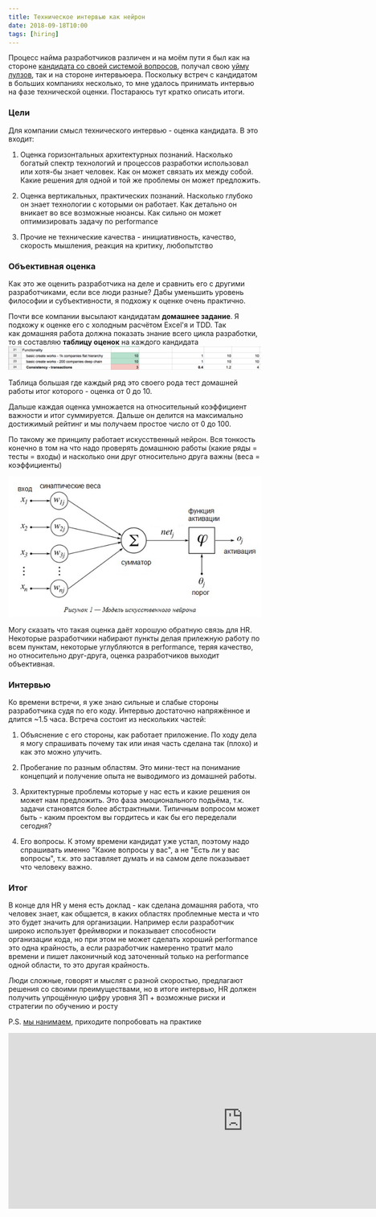 ```yaml
---
title: Техническое интервью как нейрон
date: 2018-09-18T10:00
tags: [hiring]
---
```


Процесс найма разработчиков различен и на моём пути я был как на стороне [кандидата со своей системой вопросов](https://kurapov.ee/rus/pholosophica/8258/), получал свою [уйму лулзов](https://kurapov.ee/rus/lab/control/phpdev_interview/), так и на стороне интервьюера. Поскольку встреч с кандидатом в больших компаниях несколько, то мне удалось принимать интервью на фазе технической оценки. Постараюсь тут кратко описать итоги.

<!-- truncate -->

### Цели

Для компании смысл технического интервью - оценка кандидата. В это входит:

1. Оценка горизонтальных архитектурных познаний. Насколько богатый спектр технологий и процессов разработки использовал или хотя-бы знает человек. Как он может связать их между собой. Какие решения для одной и той же проблемы он может предложить.

2. Оценка вертикальных, практических познаний. Насколько глубоко он знает технологии с которыми он работает. Как детально он вникает во все возможные нюансы. Как сильно он может оптимизировать задачу по performance

3. Прочие не технические качества - инициативность, качество, скорость мышления, реакция на критику, любопытство

### Объективная оценка

Как это же оценить разработчика на деле и сравнить его с другими разработчиками, если все люди разные? Дабы уменьшить уровень философии и субъективности, я подхожу к оценке очень практично. 

Почти все компании высылают кандидатам **домашнее задание**. Я подхожу к оценке его с холодным расчётом Excel'я и TDD. Так как домашняя работа должна показать знание всего цикла разработки, то я составляю **таблицу оценок** на каждого кандидата
![](../../img/evaluation_table.png)

Таблица большая где каждый ряд это своего рода тест домашней работы итог которого - оценка от 0 до 10.

Дальше каждая оценка умножается на относительный коэффициент важности и итог суммируется. Дальше он делится на максимально достижимый рейтинг и мы получаем простое число от 0 до 100.

По такому же принципу работает искусственный нейрон. Вся тонкость конечно в том на что надо проверять домашнюю работы (какие ряды = тесты = входы) и насколько они друг относительно друга важны (веса = коэффициенты)

![](../../img/Neuro4.jpg)

Могу сказать что такая оценка даёт хорошую обратную связь для HR. Некоторые разработчики набирают пункты делая прилежную работу по всем пунктам, некоторые углубляются в performance, теряя качество, но относительно друг-друга, оценка разработчиков выходит объективная.

### Интервью

Ко времени встречи, я уже знаю сильные и слабые стороны разработчика судя по его коду. Интервью достаточно напряжённое и длится ~1.5 часа. Встреча состоит из нескольких частей:

1. Объяснение с его стороны, как работает приложение. По ходу дела я могу спрашивать почему так или иная часть сделана так (плохо) и как это можно улучить.  
    
2. Пробегание по разным областям. Это мини-тест на понимание концепций и получение опыта не выводимого из домашней работы.
    
3. Архитектурные проблемы которые у нас есть и какие решения он может нам предложить. Это фаза эмоционального подъёма, т.к. задачи становятся более абстрактными. Типичным вопросом может быть - каким проектом вы гордитесь и как бы его переделали сегодня?
    
4. Его вопросы. К этому времени кандидат уже устал, поэтому надо спрашивать именно "Какие вопросы у вас", а не "Есть ли у вас вопросы", т.к. это заставляет думать и на самом деле показывает что человеку важно.
    

### Итог

В конце для HR у меня есть доклад - как сделана домашняя работа, что человек знает, как общается, в каких областях проблемные места и что это будет значить для организации. Например если разработчик широко использует фреймворки и показывает способности организации кода, но при этом не может сделать хороший performance это одна крайность, а если разработчик намеренно тратит мало времени и пишет лаконичный код заточенный только на performance одной области, то это другая крайность. 

Люди сложные, говорят и мыслят с разной скоростью, предлагают решения со своими преимуществами, но в итоге интервью, HR должен получить упрощённую цифру уровня ЗП + возможные риски и стратегии по обучению и росту

P.S. [мы нанимаем](https://www.pipedrive.com/en/jobs), приходите попробовать на практике

<iframe width="934" height="350" src="https://www.youtube.com/embed/ZTtkyFjvyJQ" title="Все, что тимлид должен знать о найме и увольнении / Степан Овчинников (ИНТЕРВОЛГА)" frameborder="0" allow="accelerometer; autoplay; clipboard-write; encrypted-media; gyroscope; picture-in-picture; web-share" referrerpolicy="strict-origin-when-cross-origin" allowfullscreen></iframe>
